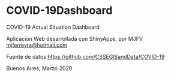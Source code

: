 # COVID-19Dashboard
COVID-19 Actual Situation Dashboard


Aplicacion Web desarrollada con ShinyApps, por MJFV mjferreyra@hotmail.com

Fuente de datos https://github.com/CSSEGISandData/COVID-19

Buenos Aires, Marzo 2020
